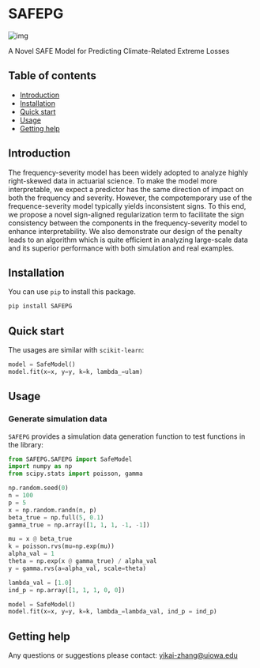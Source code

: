 # SAFEPG
![img](https://release-badges-generator.vercel.app/api/releases.svg?user=YikaiZhang95&repo=SAFE&gradient=0000ff,8bd1fa)

A Novel SAFE Model for Predicting Climate-Related Extreme Losses

## Table of contents

* [Introduction](#introduction)
* [Installation](#installation)
* [Quick start](#quick-start)
* [Usage](#usage)
* [Getting help](#getting-help)

## Introduction

The frequency-severity model has been widely adopted to analyze highly right-skewed data 
in actuarial science. To make the model more interpretable, we expect a predictor has 
the same direction of impact on both the frequency and severity. However, the 
compotemporary use of the frequence-severity model typically yields inconsistent signs. 
To this end, we propose a novel sign-aligned regularization term to facilitate the sign 
consistency between the components in the frequency-severity model to enhance interpretability. 
We also demonstrate our design of the penalty leads to an algorithm which is quite efficient 
in analyzing large-scale data and its superior performance with both simulation and real examples.


## Installation

You can use `pip` to install this package.

```sh
pip install SAFEPG
```


## Quick start

The usages are similar with `scikit-learn`:

```python
model = SafeModel()
model.fit(x=x, y=y, k=k, lambda_=ulam)
```

## Usage

### Generate simulation data
`SAFEPG` provides a simulation data generation function to test functions in the library:

```python
from SAFEPG.SAFEPG import SafeModel
import numpy as np
from scipy.stats import poisson, gamma

np.random.seed(0)
n = 100
p = 5
x = np.random.randn(n, p)
beta_true = np.full(5, 0.1)
gamma_true = np.array([1, 1, 1, -1, -1])

mu = x @ beta_true
k = poisson.rvs(mu=np.exp(mu))
alpha_val = 1
theta = np.exp(x @ gamma_true) / alpha_val
y = gamma.rvs(a=alpha_val, scale=theta)

lambda_val = [1.0]
ind_p = np.array([1, 1, 1, 0, 0])

model = SafeModel()
model.fit(x=x, y=y, k=k, lambda_=lambda_val, ind_p = ind_p)
```

## Getting help
Any questions or suggestions please contact: <yikai-zhang@uiowa.edu>

